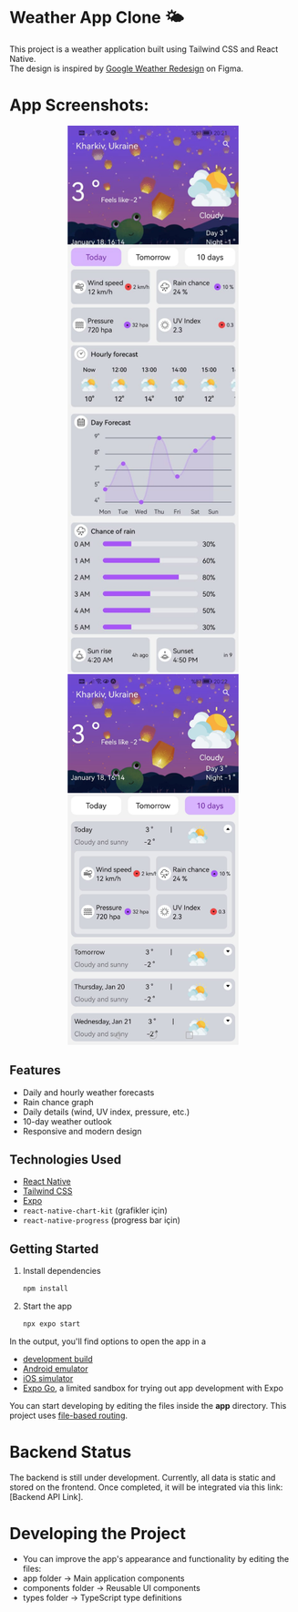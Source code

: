 # Weather App Clone 🌤️
This project is a weather application built using Tailwind CSS and React Native.
<br>
The design is inspired by [Google Weather Redesign](https://www.figma.com/community/file/1249443729401540968) on Figma.


# App Screenshots:
<div align="center">
   <img src="./assets/screenshots/today.jpeg" width="300"/> 
   <img src="./assets/screenshots/tenDays.jpeg" width="300"/>
</div>


## Features
- Daily and hourly weather forecasts
- Rain chance graph
- Daily details (wind, UV index, pressure, etc.)
- 10-day weather outlook
- Responsive and modern design

## Technologies Used
- [React Native](https://reactnative.dev/)
- [Tailwind CSS](https://tailwindcss.com/)
- [Expo](https://expo.dev/)
- `react-native-chart-kit` (grafikler için)
- `react-native-progress` (progress bar için)


## Getting Started
1. Install dependencies

   ```bash
   npm install
   ```

2. Start the app

   ```bash
   npx expo start
   ```

In the output, you'll find options to open the app in a

- [development build](https://docs.expo.dev/develop/development-builds/introduction/)
- [Android emulator](https://docs.expo.dev/workflow/android-studio-emulator/)
- [iOS simulator](https://docs.expo.dev/workflow/ios-simulator/)
- [Expo Go](https://expo.dev/go), a limited sandbox for trying out app development with Expo

You can start developing by editing the files inside the **app** directory. This project uses [file-based routing](https://docs.expo.dev/router/introduction).

# Backend Status
The backend is still under development. Currently, all data is static and stored on the frontend.
Once completed, it will be integrated via this link: [Backend API Link].

# Developing the Project
- You can improve the app's appearance and functionality by editing the files:
- app folder → Main application components
- components folder → Reusable UI components
- types folder → TypeScript type definitions